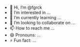 - 👋 Hi, I’m @fgrck
- 👀 I’m interested in ...
- 🌱 I’m currently learning ...
- 💞️ I’m looking to collaborate on ...
- 📫 How to reach me ...
- 😄 Pronouns: ...
- ⚡ Fun fact: ...

<!---
fgrck/fgrck is a ✨ special ✨ repository because its `README.md` (this file) appears on your GitHub profile.
You can click the Preview link to take a look at your changes.
--->
